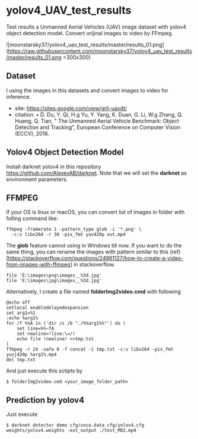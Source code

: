 # yolov4_UAV_test_results
Test results a Unmanned Aerial Vehicles (UAV) image dataset with yolov4 object detection model. Convert orijinal images to video by FFmpeg.

![moonstarsky37/yolov4_uav_test_results/master/results_01.png](https://raw.githubusercontent.com/moonstarsky37/yolov4_uav_test_results/master/results_01.png =300x300)
## Dataset
I using the images in this datasets and convert images to video for inference.
* site: https://sites.google.com/view/grli-uavdt/
* citation:
• D. Du, Y. Qi, H.g Yu, Y. Yang, K. Duan, G. Li, W.g Zhang, Q. Huang, Q. Tian, " The Unmanned Aerial Vehicle Benchmark: Object Detection and Tracking", European Conference on Computer Vision (ECCV), 2018. 

## Yolov4 Object Detection Model
Install darknet yolov4 in this repository https://github.com/AlexeyAB/darknet.
Note that we will set the **darknet** as environment parameters.


## FFMPEG
If your OS is linux or macOS, you can convert list of images in folder with folling command like:
```bash=
ffmpeg -framerate 1 -pattern_type glob -i '*.png' \
  -c:v libx264 -r 30 -pix_fmt yuv420p out.mp4
```
The **glob** feature cannot using in Windows till now. If you want to do the same thing, you can rename the images with pattern similar to this (ref)[https://stackoverflow.com/questions/24961127/how-to-create-a-video-from-images-with-ffmpeg] in stackoverflow.
```bash=
file 'E:\images\png\images__%3d.jpg'
file 'E:\images\jpg\images__%3d.jpg'
```

Alternatively, I create a file named **folderImg2video.cmd** with following 


```bash=
@echo off
setlocal enabledelayedexpansion
set arg1=%1
:echo %arg1%
for /f %%A in ('dir /s /b "./%%arg1%%"') do (
	set line=%%~fA
	set newline=!line:\=/!
	echo file !newline! >>tmp.txt
)
ffmpeg -r 24 -safe 0 -f concat -i tmp.txt -c:v libx264 -pix_fmt yuvj420p %arg1%.mp4
del tmp.txt
```
And just execute this sctipts by 
```
$ folderImg2video.cmd <your_image_folder_path>
```

## Prediction by yolov4
Just execute
```
$ darknet detector demo cfg/coco.data cfg/yolov4.cfg weights/yolov4.weights -ext_output ./test_M02.mp4
```
